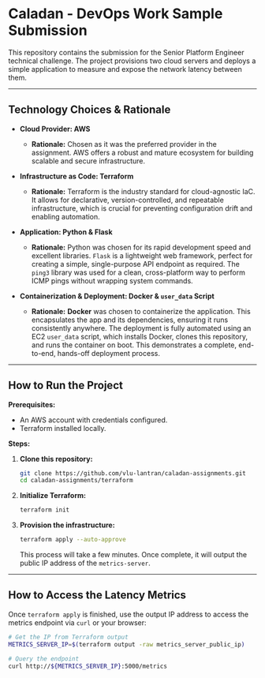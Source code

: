 # Caladan - DevOps Work Sample Submission

This repository contains the submission for the Senior Platform Engineer technical challenge. The project provisions two cloud servers and deploys a simple application to measure and expose the network latency between them.

---

## Technology Choices & Rationale

* **Cloud Provider: AWS**
    * **Rationale:** Chosen as it was the preferred provider in the assignment. AWS offers a robust and mature ecosystem for building scalable and secure infrastructure.

* **Infrastructure as Code: Terraform**
    * **Rationale:** Terraform is the industry standard for cloud-agnostic IaC. It allows for declarative, version-controlled, and repeatable infrastructure, which is crucial for preventing configuration drift and enabling automation.

* **Application: Python & Flask**
    * **Rationale:** Python was chosen for its rapid development speed and excellent libraries. `Flask` is a lightweight web framework, perfect for creating a simple, single-purpose API endpoint as required. The `ping3` library was used for a clean, cross-platform way to perform ICMP pings without wrapping system commands.

* **Containerization & Deployment: Docker & `user_data` Script**
    * **Rationale:** **Docker** was chosen to containerize the application. This encapsulates the app and its dependencies, ensuring it runs consistently anywhere. The deployment is fully automated using an EC2 `user_data` script, which installs Docker, clones this repository, and runs the container on boot. This demonstrates a complete, end-to-end, hands-off deployment process.

---

## How to Run the Project

**Prerequisites:**
* An AWS account with credentials configured.
* Terraform installed locally.

**Steps:**

1.  **Clone this repository:**
    ```bash
    git clone https://github.com/vlu-lantran/caladan-assignments.git
    cd caladan-assignments/terraform
    ```

2.  **Initialize Terraform:**
    ```bash
    terraform init
    ```

3.  **Provision the infrastructure:**
    ```bash
    terraform apply --auto-approve
    ```
    This process will take a few minutes. Once complete, it will output the public IP address of the `metrics-server`.

---

## How to Access the Latency Metrics

Once `terraform apply` is finished, use the output IP address to access the metrics endpoint via `curl` or your browser:

```bash
# Get the IP from Terraform output
METRICS_SERVER_IP=$(terraform output -raw metrics_server_public_ip)

# Query the endpoint
curl http://${METRICS_SERVER_IP}:5000/metrics
```